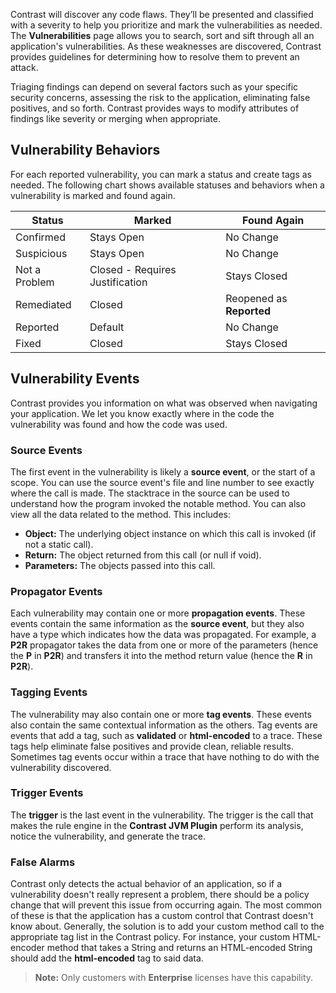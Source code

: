 <!--
title: "Analyze Vulnerability Findings"
description: "Explanation of vulnerability findings"
tags: "user vulnerabilities analyze findings quick start guide"
-->

Contrast will discover any code flaws. They’ll be presented and classified with a severity to help you prioritize and mark the vulnerabilities as needed. The **Vulnerabilities** page allows you to search, sort and sift through all an application's vulnerabilities. As these weaknesses are discovered, Contrast provides guidelines for determining how to resolve them to prevent an attack.

Triaging findings can depend on several factors such as your specific security concerns, assessing the risk to the application, eliminating false positives, and so forth. Contrast provides ways to modify attributes of findings like severity or merging when appropriate. 

## Vulnerability Behaviors
For each reported vulnerability, you can mark a status and create tags as needed. The following chart shows available statuses and behaviors when a vulnerability is marked and found again.

| Status        | Marked                          | Found Again          |
|---------------|---------------------------------|----------------------|
| Confirmed     | Stays Open                      | No Change            |
| Suspicious    | Stays Open                      | No Change            |
| Not a Problem | Closed - Requires Justification | Stays Closed         |
| Remediated    | Closed                          | Reopened as **Reported** |
| Reported      | Default                         | No Change            |
| Fixed         | Closed                          | Stays Closed         |

## Vulnerability Events
Contrast provides you information on what was observed when navigating your application. We let you know exactly where in the code the vulnerability was found and how the code was used.

### Source Events
The first event in the vulnerability is likely a **source event**, or the start of a scope. You can use the source event's file and line number to see exactly where the call is made. The stacktrace in the source can be used to understand how the program invoked the notable method. You can also view all the data related to the method. This includes:

* **Object:** The underlying object instance on which this call is invoked (if not a static call).
* **Return:** The object returned from this call (or null if void).
* **Parameters:** The objects passed into this call.

### Propagator Events
Each vulnerability may contain one or more **propagation events**. These events contain the same information as the **source event**, but they also have a type which indicates how the data was propagated. For example, a **P2R** propagator takes the data from one or more of the parameters (hence the **P** in **P2R**) and transfers it into the method return value (hence the **R** in **P2R**).

### Tagging Events
The vulnerability may also contain one or more **tag events**. These events also contain the same contextual information as the others. Tag events are events that add a tag, such as **validated** or **html-encoded** to a trace. These tags help eliminate false positives and provide clean, reliable results. Sometimes tag events occur within a trace that have nothing to do with the vulnerability discovered.

### Trigger Events
The **trigger** is the last event in the vulnerability. The trigger is the call that makes the rule engine in the **Contrast JVM Plugin** perform its analysis, notice the vulnerability, and generate the trace.

### False Alarms
Contrast only detects the actual behavior of an application, so if a vulnerability doesn't really represent a problem, there should be a policy change that will prevent this issue from occurring again. The most common of these is that the application has a custom control that Contrast doesn't know about. Generally, the solution is to add your custom method call to the appropriate tag list in the Contrast policy. For instance, your custom HTML-encoder method that takes a String and returns an HTML-encoded String should add the **html-encoded** tag to said data.

>**Note:** Only customers with **Enterprise** licenses have this capability.
